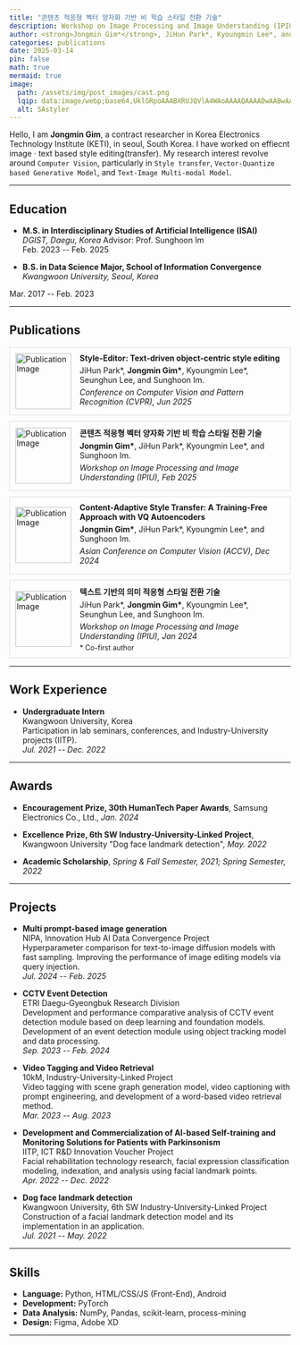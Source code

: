 ```yaml
---
title: "콘텐츠 적응형 벡터 양자화 기반 비 학습 스타일 전환 기술"
description: Workshop on Image Processing and Image Understanding (IPIU), Feb 2025
author: <strong>Jongmin Gim*</strong>, JiHun Park*, Kyoungmin Lee*, and Sunghoon Im.
categories: publications
date: 2025-03-14
pin: false
math: true
mermaid: true
image:
  path: /assets/img/post_images/cast.png
  lqip: data:image/webp;base64,UklGRpoAAABXRUJQVlA4WAoAAAAQAAAADwAABwAAQUxQSDIAAAARL0AmbZurmr57yyIiqE8oiG0bejIYEQTgqiDA9vqnsUSI6H+oAERp2HZ65qP/VIAWAFZQOCBCAAAA8AEAnQEqEAAIAAVAfCWkAALp8sF8rgRgAP7o9FDvMCkMde9PK7euH5M1m6VWoDXf2FkP3BqV0ZYbO6NA/VFIAAAA
  alt: SAstyler
---
```



Hello, I am **Jongmin Gim**, a contract researcher in Korea Electronics Technology Institute (KETI), in seoul, South Korea. I have worked on effiecnt image · text based style editing(transfer). My research interest revolve around `Computer Vision`, particularly in `Style transfer`, `Vector-Quantize based Generative Model`, and `Text-Image Multi-modal Model`.

---

## Education

- **M.S. in Interdisciplinary Studies of Artificial Intelligence (ISAI)**  
*DGIST, Daegu, Korea*
Advisor: Prof. Sunghoon Im  
Feb. 2023 -- Feb. 2025  

- **B.S. in Data Science Major, School of Information Convergence**  
*Kwangwoon University, Seoul, Korea*  
<!-- Major GPA: 4.03/4.5 -->
Mar. 2017 -- Feb. 2023  

---


## Publications

<div style="display: flex; border: 0.1px solid #ddd; padding: 10px; margin-bottom: 10px; align-items: center;">
  <div style="flex: 0 0 100px; margin-right: 15px;">
    <img src="https://via.placeholder.com/100" alt="Publication Image" style="width: 100px; height: auto;">
  </div>
  <div style="flex: 1;">
    <div style="margin-bottom: 5px;"><strong>Style-Editor: Text-driven object-centric style editing</strong></div>
    <div style="margin-bottom: 5px;">JiHun Park*, <strong>Jongmin Gim*</strong>, Kyoungmin Lee*, Seunghun Lee, and Sunghoon Im.</div>
    <div style="margin-bottom: 5px;"><em>Conference on Computer Vision and Pattern Recognition (CVPR), Jun 2025</em></div>
  </div>
</div>
<div style="display: flex; border: 1px solid #ddd; padding: 10px; margin-bottom: 10px; align-items: center;">
  <div style="flex: 0 0 100px; margin-right: 15px;">
    <img src="https://via.placeholder.com/100" alt="Publication Image" style="width: 100px; height: auto;">
  </div>
  <div style="flex: 1;">
    <div style="margin-bottom: 5px;"><strong>콘텐츠 적응형 벡터 양자화 기반 비 학습 스타일 전환 기술</strong></div>
    <div style="margin-bottom: 5px;"><strong>Jongmin Gim*</strong>, JiHun Park*, Kyoungmin Lee*, and Sunghoon Im.</div>
    <div style="margin-bottom: 5px;"><em>Workshop on Image Processing and Image Understanding (IPIU), Feb 2025</em></div>
  </div>
</div>
<div style="display: flex; border: 0.5px solid #ddd; padding: 10px; margin-bottom: 10px; align-items: center;">
  <div style="flex: 0 0 100px; margin-right: 15px;">
    <img src="https://via.placeholder.com/100" alt="Publication Image" style="width: 100px; height: auto;">
  </div>
  <div style="flex: 1;">
    <div style="margin-bottom: 5px;"><strong>Content-Adaptive Style Transfer: A Training-Free Approach with VQ Autoencoders</strong></div>
    <div style="margin-bottom: 5px;"><strong>Jongmin Gim*</strong>, JiHun Park*, Kyoungmin Lee*, and Sunghoon Im.</div>
    <div style="margin-bottom: 5px;"><em>Asian Conference on Computer Vision (ACCV), Dec 2024</em></div>
  </div>
</div>
<div style="display: flex; border: 1px solid #ddd; padding: 10px; margin-bottom: 10px; align-items: center;">
  <div style="flex: 0 0 100px; margin-right: 15px;">
    <img src="https://via.placeholder.com/100" alt="Publication Image" style="width: 100px; height: auto;">
  </div>
  <div style="flex: 1;">
    <div style="margin-bottom: 5px;"><strong>텍스트 기반의 의미 적응형 스타일 전환 기술</strong></div>
    <div style="margin-bottom: 5px;">JiHun Park*, <strong>Jongmin Gim*</strong>, Kyoungmin Lee*, Seunghun Lee, and Sunghoon Im.</div>
    <div style="margin-bottom: 5px;"><em>Workshop on Image Processing and Image Understanding (IPIU), Jan 2024</em></div>
    <div style="font-size: 0.9em;">* Co-first author</div>
  </div>
</div>

---

## Work Experience

- **Undergraduate Intern**  
  Kwangwoon University, Korea  
  Participation in lab seminars, conferences, and Industry-University projects (IITP).  
  *Jul. 2021 -- Dec. 2022*

---

## Awards

- **Encouragement Prize, 30th HumanTech Paper Awards**, Samsung Electronics Co., Ltd., *Jan. 2024*

- **Excellence Prize, 6th SW Industry-University-Linked Project**, Kwangwoon University "Dog face landmark detection", *May. 2022*

- **Academic Scholarship**, *Spring & Fall Semester, 2021; Spring Semester, 2022*

---

## Projects

- **Multi prompt-based image generation**  
  NIPA, Innovation Hub AI Data Convergence Project  
  Hyperparameter comparison for text-to-image diffusion models with fast sampling. Improving the performance of image editing models via query injection.  
  *Jul. 2024 -- Feb. 2025*

- **CCTV Event Detection**  
  ETRI Daegu-Gyeongbuk Research Division  
  Development and performance comparative analysis of CCTV event detection module based on deep learning and foundation models. Development of an event detection module using object tracking model and data processing.  
  *Sep. 2023 -- Feb. 2024*

- **Video Tagging and Video Retrieval**  
  10kM, Industry-University-Linked Project  
  Video tagging with scene graph generation model, video captioning with prompt engineering, and development of a word-based video retrieval method.  
  *Mar. 2023 -- Aug. 2023*

- **Development and Commercialization of AI-based Self-training and Monitoring Solutions for Patients with Parkinsonism**  
  IITP, ICT R&D Innovation Voucher Project  
  Facial rehabilitation technology research, facial expression classification modeling, indexation, and analysis using facial landmark points.  
  *Apr. 2022 -- Dec. 2022*

- **Dog face landmark detection**  
  Kwangwoon University, 6th SW Industry-University-Linked Project  
  Construction of a facial landmark detection model and its implementation in an application.  
  *Jul. 2021 -- May. 2022*

---

<!-- ## Patents

- **CONTENT-ADAPTIVE VECTOR QUANTIZATION-BASED NON-LEARNING STYLE SWITCHING TECHNIQUE**  
  Publication date: Nov. 21, 2024. (10-2024-0166851)
- **COMPUTER PROGRAM FOR TEXT-BASED, OBJECT-ORIENTED STYLE TRANSFER.** (10-2023-0195850)
- **COMPUTER PROGRAM AND METHOD FOR STYLE TRANSFER.** (10-2023-0131272)
- **APPARATUS AND METHOD FOR ANALYZING LEARNING PATTERN**  
  Publication date: Nov. 11, 2022. (10-2022-0152564)

--- -->

## Skills

- **Language:** Python, HTML/CSS/JS (Front-End), Android  
- **Development:** PyTorch  
- **Data Analysis:** NumPy, Pandas, scikit-learn, process-mining  
- **Design:** Figma, Adobe XD

---

<!-- ## Certificates

- SQLD (SQL Developer)  
- TOEIC Speaking (IM 2)

--- -->